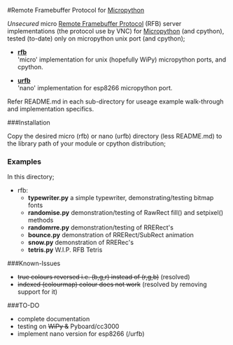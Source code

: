 #Remote Framebuffer Protocol for [Micropython](www.micropython.org)

_Unsecured_ micro [Remote Framebuffer Protocol](https://github.com/rfbproto/rfbproto/blob/master/rfbproto.rst) 
(RFB) server implementations (the protocol use by VNC)
for [Micropython](www.micropython.org) (and cpython), tested (to-date) only on micropython 
unix port (and cpython);

- [**rfb**](rfb)<BR/>
'micro' implementation for unix (hopefully WiPy) micropython ports, and cpython.

- [**urfb**](urfb)<BR/>
'nano' implementation for esp8266 micropython port. 

Refer README.md in each sub-directory for useage example walk-through and implementation specifics.

###Installation

Copy the desired micro (rfb) or nano (urfb) directory (less README.md) to the 
library path of your module or cpython distribution;

### Examples

In this directory;

- rfb:
    - **typewriter.py** a simple typewriter, demonstrating/testing bitmap fonts
    - **randomise.py** demonstration/testing of RawRect fill() and setpixel() methods<BR/>
    - **randomrre.py** demonstration/testing of RRERect's<BR/>
    - **bounce.py** demonstration of RRERect/SubRect animation
    - **snow.py** demonstration of RRERec's
    - **tetris.py** W.I.P. RFB Tetris

###Known-Issues

- ~~true colours reversed i.e. (b,g,r) instead of (r,g,b)~~ (resolved)
- ~~indexed (colourmap) colour does not work~~ (resolved by removing support for it)

###TO-DO

- complete documentation
- testing on ~~WiPy &~~ Pyboard/cc3000
- implement nano version for esp8266 (/urfb)

